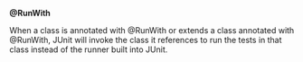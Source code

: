 
**@RunWith**

When a class is annotated with @RunWith or extends a class annotated with @RunWith, JUnit will invoke the class it references to run the tests in that class instead of the runner built into JUnit.
